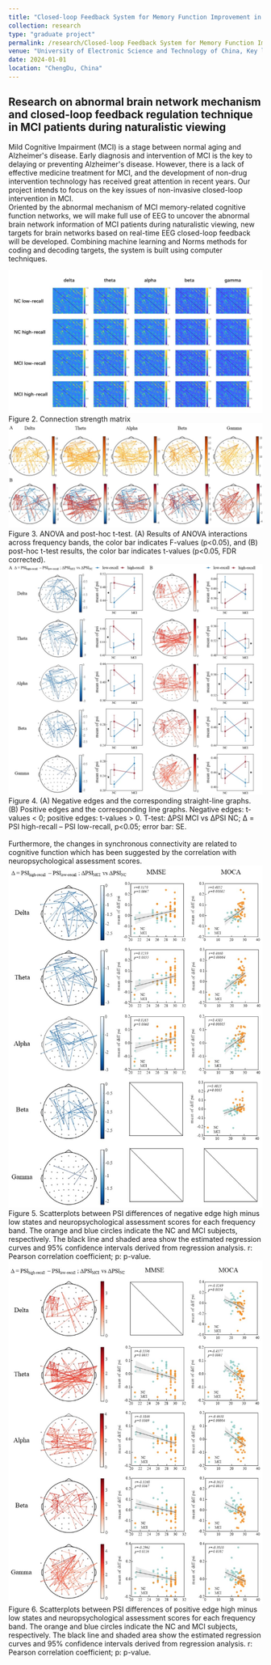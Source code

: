 ```yaml
---
title: "Closed-loop Feedback System for Memory Function Improvement in MCI Patients"
collection: research
type: "graduate project"
permalink: /research/Closed-loop Feedback System for Memory Function Improvement in MCI Patients
venue: "University of Electronic Science and Technology of China, Key laboratory for Neuroinformation of Ministry of Education"
date: 2024-01-01
location: "ChengDu, China"
---
```


Research on abnormal brain network mechanism and closed-loop feedback regulation technique in MCI patients during naturalistic viewing
------

Mild Cognitive Impairment (MCI) is a stage between normal aging and Alzheimer's disease. Early diagnosis and intervention of MCI is the key to delaying or preventing Alzheimer's disease. However, there is a lack of effective medicine treatment for MCI, and the development of non-drug intervention technology has received great attention in recent years. Our project intends to focus on the key issues of non-invasive closed-loop intervention in MCI. <br>
Oriented by the abnormal mechanism of MCI memory-related cognitive function networks, we will make full use of EEG to uncover the abnormal brain network information of MCI patients during naturalistic viewing, new targets for brain networks based on real-time EEG closed-loop feedback will be developed. Combining machine learning and Norms methods for coding and decoding targets, the system is built using computer techniques.<br>

![Figure 2. Connection strength matrix](/images/single.jpg)
Figure 2. Connection strength matrix
<br>
![Figure 3. ANOVA and post-hoc t-test](/images/fig1.jpg)
Figure 3. ANOVA and post-hoc t-test. (A) Results of ANOVA interactions across frequency bands, the color bar indicates F-values (p<0.05), and (B) post-hoc t-test results, the color bar indicates t-values (p<0.05, FDR corrected).
<br>
![Figure 4. line graph](/images/fig2-v3.jpg)
Figure 4. (A) Negative edges and the corresponding straight-line graphs. (B) Positive edges and the corresponding line graphs. Negative edges: t-values < 0; positive edges: t-values > 0. T-test: ΔPSI MCI vs ΔPSI NC; Δ = PSI high-recall – PSI low-recall, p<0.05; error bar: SE. <br>
<br>
Furthermore, the changes in synchronous connectivity are related to cognitive function which has been suggested by the correlation with neuropsychological assessment scores.
<br>
![Figure 5. Connection strength matrix](/images/fig3-v2.jpg)
Figure 5. Scatterplots between PSI differences of negative edge high minus low states and neuropsychological assessment scores for each frequency band. The orange and blue circles indicate the NC and MCI subjects, respectively. The black line and shaded area show the estimated regression curves and 95% confidence intervals derived from regression analysis. r: Pearson correlation coefficient; p: p-value.
<br>
![Figure 6. Connection strength matrix](/images/fig4-v2.jpg)
Figure 6. Scatterplots between PSI differences of positive edge high minus low states and neuropsychological assessment scores for each frequency band. The orange and blue circles indicate the NC and MCI subjects, respectively. The black line and shaded area show the estimated regression curves and 95% confidence intervals derived from regression analysis. r: Pearson correlation coefficient; p: p-value.
